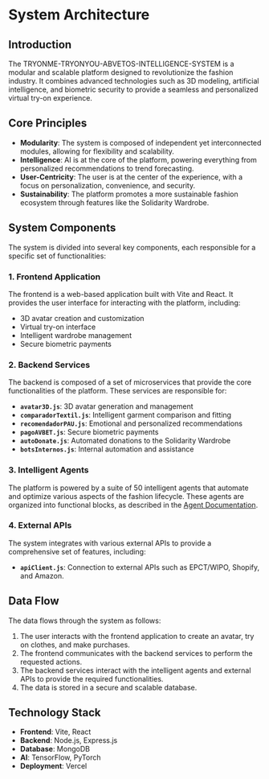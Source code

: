 # System Architecture

## Introduction

The TRYONME-TRYONYOU-ABVETOS-INTELLIGENCE-SYSTEM is a modular and scalable platform designed to revolutionize the fashion industry. It combines advanced technologies such as 3D modeling, artificial intelligence, and biometric security to provide a seamless and personalized virtual try-on experience.

## Core Principles

- **Modularity**: The system is composed of independent yet interconnected modules, allowing for flexibility and scalability.
- **Intelligence**: AI is at the core of the platform, powering everything from personalized recommendations to trend forecasting.
- **User-Centricity**: The user is at the center of the experience, with a focus on personalization, convenience, and security.
- **Sustainability**: The platform promotes a more sustainable fashion ecosystem through features like the Solidarity Wardrobe.

## System Components

The system is divided into several key components, each responsible for a specific set of functionalities:

### 1. Frontend Application

The frontend is a web-based application built with Vite and React. It provides the user interface for interacting with the platform, including:

- 3D avatar creation and customization
- Virtual try-on interface
- Intelligent wardrobe management
- Secure biometric payments

### 2. Backend Services

The backend is composed of a set of microservices that provide the core functionalities of the platform. These services are responsible for:

- **`avatar3D.js`**: 3D avatar generation and management
- **`comparadorTextil.js`**: Intelligent garment comparison and fitting
- **`recomendadorPAU.js`**: Emotional and personalized recommendations
- **`pagoAVBET.js`**: Secure biometric payments
- **`autoDonate.js`**: Automated donations to the Solidarity Wardrobe
- **`botsInternos.js`**: Internal automation and assistance

### 3. Intelligent Agents

The platform is powered by a suite of 50 intelligent agents that automate and optimize various aspects of the fashion lifecycle. These agents are organized into functional blocks, as described in the [Agent Documentation](agentes.md).

### 4. External APIs

The system integrates with various external APIs to provide a comprehensive set of features, including:

- **`apiClient.js`**: Connection to external APIs such as EPCT/WIPO, Shopify, and Amazon.

## Data Flow

The data flows through the system as follows:

1. The user interacts with the frontend application to create an avatar, try on clothes, and make purchases.
2. The frontend communicates with the backend services to perform the requested actions.
3. The backend services interact with the intelligent agents and external APIs to provide the required functionalities.
4. The data is stored in a secure and scalable database.

## Technology Stack

- **Frontend**: Vite, React
- **Backend**: Node.js, Express.js
- **Database**: MongoDB
- **AI**: TensorFlow, PyTorch
- **Deployment**: Vercel


